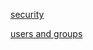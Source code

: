 

[security](https://wiki.archlinux.org/title/Security)

[users and groups](https://wiki.archlinux.org/title/Users_and_groups#User_database)
